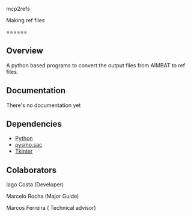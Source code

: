mcp2refs

Making ref files 

======
 

Overview
--------
A python based programs to convert the output files from AIMBAT to ref files.

Documentation
-------------
There's no documentation yet

Dependencies
------------
* [Python](http://www.python.org/)
* [pysmo.sac](https://github.com/pysmo/sac)
* [Tkinter](https://wiki.python.org/moin/TkInter)

Colaborators
--------------
Iago Costa (Developer)

Marcelo Rocha (Major Guide)

Marcos Ferreira ( Technical advisor)



